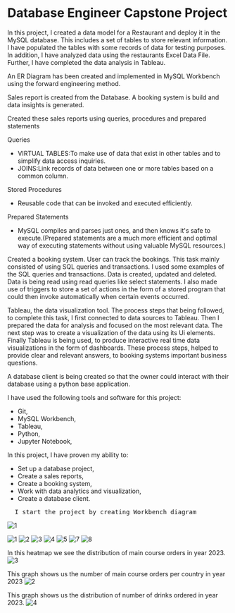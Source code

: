 # Database Engineer Capstone Project

In this project, I created a data model for a Restaurant and deploy it in the MySQL database. This includes a set of tables to store relevant information. I have populated the tables with some records of data for testing purposes. In addition, I have analyzed data using the restaurants Excel Data File. Further, I have completed the data analysis in Tableau.

An ER Diagram has been created and implemented in MySQL Workbench using the forward engineering method.

Sales report is created from the Database. A booking system is build and data insights is generated.

Created these sales reports using queries, procedures and prepared statements

Queries 
- VIRTUAL TABLES:To make use of data that exist in other tables and to simplify data access inquiries.
- JOINS:Link records of data between one or more tables based on a common column. 

Stored Procedures 
- Reusable code that can be invoked and executed efficiently. 

Prepared Statements 
- MySQL compiles and parses just ones, and then knows it's safe to execute.(Prepared statements are a much more efficient and optimal way of executing statements without using valuable MySQL resources.) 

<!-- Another task you assisted Little Lemon with involved building a table booking system in their database that they could use to keep track of guests visiting the restaurant. This task mainly consisted of using SQL queries and transactions. -->

Created a booking system. User can track the bookings. This task mainly consisted of using SQL queries and transactions. I used some examples of the SQL queries and transactions. Data is created, updated and deleted. Data is being read using read queries like select statements. I also made use of triggers to store a set of actions in the form of a stored program that could then invoke automatically when certain events occurred.

Tableau, the data visualization tool. The process steps that being followed, to complete this task, I first connected to data sources to Tableau. Then I prepared the data for analysis and focused on the most relevant data. The next step was to create a visualization of the data using its Ui elements. Finally Tableau is being used, to produce interactive real time data visualizations in the form of dashboards. These process steps, helped to provide clear and relevant answers, to booking systems important business questions. 

A database client is being created so that the owner could interact with their database using a python base application. 


I have used the following tools and software for this project:

* Git,
* MySQL Workbench,
* Tableau,
* Python,
* Jupyter Notebook,

In this project, I have proven my ability to:

* Set up a database project,
* Create a sales reports,
* Create a booking system,
* Work with data analytics and visualization,
* Create a database client.

<pre>
  I start the project by creating Workbench diagram
</pre>

![1](https://github.com/batuhan6/DB-capstone-project/assets/32600613/9e71dd02-08eb-4d31-9dd3-1e318a09203c)


![1](https://github.com/batuhan6/DB-capstone-project/assets/32600613/f642bea4-58b3-4148-b4b6-9f038838b29b)
![2](https://github.com/batuhan6/DB-capstone-project/assets/32600613/ebf2acda-9613-4367-b430-4ac0ef1413fd)
![3](https://github.com/batuhan6/DB-capstone-project/assets/32600613/34ad8d9d-384e-4a54-a6a1-16c6958d24f1)
![4](https://github.com/batuhan6/DB-capstone-project/assets/32600613/66bc135e-c565-4579-9bd4-fdc8f77285a5)
![5](https://github.com/batuhan6/DB-capstone-project/assets/32600613/0aa45dae-6017-4cc9-b6ce-ca69dfa17eb1)
![7](https://github.com/batuhan6/DB-capstone-project/assets/32600613/9de38eea-434f-4dd3-9579-e39a8f706b88)
![8](https://github.com/batuhan6/DB-capstone-project/assets/32600613/1e8ed361-6db7-4a12-8511-25f0b3891095)




In this heatmap we see the distribution of main course orders in year 2023.
![3](https://github.com/batuhan6/DB-capstone-project/assets/32600613/a9113895-3dc4-4183-956a-dfd71d412325)

This graph shows us the number of main course orders per country in year 2023 
![2](https://github.com/batuhan6/DB-capstone-project/assets/32600613/9a25f5f0-afe5-47d4-894b-9746bd1a591c)

This graph shows us the distribution of number of drinks ordered in year 2023.
![4](https://github.com/batuhan6/DB-capstone-project/assets/32600613/a36784fa-4f97-41e1-b658-53965fd605c8)

